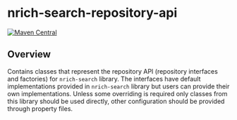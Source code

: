 # nrich-search-repository-api

[![Maven Central](https://maven-badges.herokuapp.com/maven-central/net.croz.nrich/nrich-search-repository-api/badge.svg?color=blue)](https://maven-badges.herokuapp.com/maven-central/net.croz.nrich/nrich-search-repository-api)

## Overview

Contains classes that represent the repository API (repository interfaces and factories) for `nrich-search` library. The interfaces have default implementations provided in `nrich-search` library but
users can provide their own implementations. Unless some overriding is required only classes from this library should be used directly, other configuration should be provided through property files.
